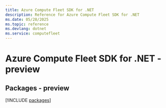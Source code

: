 ```yaml
---
title: Azure Compute Fleet SDK for .NET
description: Reference for Azure Compute Fleet SDK for .NET
ms.date: 05/28/2025
ms.topic: reference
ms.devlang: dotnet
ms.service: computefleet
---
```

# Azure Compute Fleet SDK for .NET - preview
## Packages - preview
[!INCLUDE [packages](compute-fleet-index.md)]